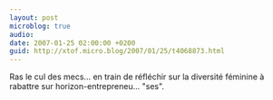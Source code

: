 ```yaml
---
layout: post
microblog: true
audio: 
date: 2007-01-25 02:00:00 +0200
guid: http://xtof.micro.blog/2007/01/25/t4068873.html
---
```

Ras le cul des mecs... en train de réfléchir sur la diversité féminine à rabattre sur horizon-entrepreneu... "ses".
